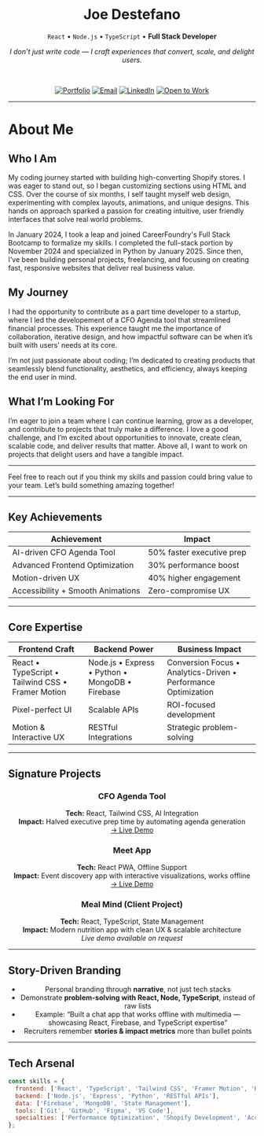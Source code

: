 <div align="center">

# Joe Destefano

`React` • `Node.js` • `TypeScript` • **Full Stack Developer**

<i>I don’t just write code — I craft experiences that convert, scale, and delight users.</i>

<br />

[![Portfolio](https://img.shields.io/badge/Portfolio-000?style=for-the-badge&logo=vercel&logoColor=white)](https://destefanojoewebdev.com)
[![Email](https://img.shields.io/badge/Email-1a73e8?style=for-the-badge&logo=gmail&logoColor=white)](mailto:destefanojoewebdev@gmail.com)
[![LinkedIn](https://img.shields.io/badge/LinkedIn-0a66c2?style=for-the-badge&logo=linkedin&logoColor=white)](https://www.linkedin.com/in/joeadestefano)
[![Open to Work](https://img.shields.io/badge/OPEN_TO_WORK-25D366?style=for-the-badge&logo=Handshake&logoColor=white)](#lets-connect)

</div>

---

# About Me

## Who I Am

My coding journey started with building high-converting Shopify stores. I was eager to stand out, so I began customizing sections using HTML and CSS. Over the course of six months, I self taught myself web design, experimenting with complex layouts, animations, and unique designs. This hands on approach sparked a passion for creating intuitive, user friendly interfaces that solve real world problems.

In January 2024, I took a leap and joined CareerFoundry's Full Stack Bootcamp to formalize my skills. I completed the full-stack portion by November 2024 and specialized in Python by January 2025. Since then, I’ve been building personal projects, freelancing, and focusing on creating fast, responsive websites that deliver real business value.

## My Journey

I had the opportunity to contribute as a part time developer to a startup, where I led the developement of a CFO Agenda tool that streamlined financial processes. This experience taught me the importance of collaboration, iterative design, and how impactful software can be when it’s built with users’ needs at its core. 

I’m not just passionate about coding; I’m dedicated to creating products that seamlessly blend functionality, aesthetics, and efficiency, always keeping the end user in mind.

## What I’m Looking For

I’m eager to join a team where I can continue learning, grow as a developer, and contribute to projects that truly make a difference. I love a good challenge, and I’m excited about opportunities to innovate, create clean, scalable code, and deliver results that matter. Above all, I want to work on projects that delight users and have a tangible impact.

---

Feel free to reach out if you think my skills and passion could bring value to your team. Let’s build something amazing together!

---

## Key Achievements

<div align="center">

| Achievement | Impact |
|------------|-------|
| AI-driven CFO Agenda Tool | 50% faster executive prep |
| Advanced Frontend Optimization | 30% performance boost |
| Motion-driven UX | 40% higher engagement |
| Accessibility + Smooth Animations | Zero-compromise UX |

</div>

---

## Core Expertise

<div align="center">

| Frontend Craft | Backend Power | Business Impact |
|----------------|---------------|----------------|
| React • TypeScript • Tailwind CSS • Framer Motion | Node.js • Express • Python • MongoDB • Firebase | Conversion Focus • Analytics-Driven • Performance Optimization |
| Pixel-perfect UI | Scalable APIs | ROI-focused development |
| Motion & Interactive UX | RESTful Integrations | Strategic problem-solving |

</div>

---

## Signature Projects

<div align="center">

### **CFO Agenda Tool**  
**Tech:** React, Tailwind CSS, AI Integration  
**Impact:** Halved executive prep time by automating agenda generation  
[→ Live Demo](https://offical-cfo-t0uz.onrender.com)  

### **Meet App**  
**Tech:** React PWA, Offline Support  
**Impact:** Event discovery app with interactive visualizations, works offline  
[→ Live Demo](https://jdestefano11.github.io/meet-app/)  

### **Meal Mind (Client Project)**  
**Tech:** React, TypeScript, State Management  
**Impact:** Modern nutrition app with clean UX & scalable architecture  
*Live demo available on request*  

</div>

---

## Story-Driven Branding

<div align="center">

- Personal branding through **narrative**, not just tech stacks  
- Demonstrate **problem-solving with React, Node, TypeScript**, instead of raw lists  
- Example: “Built a chat app that works offline with multimedia — showcasing React, Firebase, and TypeScript expertise”  
- Recruiters remember **stories & impact metrics** more than bullet points  

</div>

---

## Tech Arsenal

```js
const skills = {
  frontend: ['React', 'TypeScript', 'Tailwind CSS', 'Framer Motion', 'HTML5/CSS3'],
  backend: ['Node.js', 'Express', 'Python', 'RESTful APIs'],
  data: ['Firebase', 'MongoDB', 'State Management'],
  tools: ['Git', 'GitHub', 'Figma', 'VS Code'],
  specialties: ['Performance Optimization', 'Shopify Development', 'Accessible UX', 'Motion UX', 'SEO Optimization']
};
